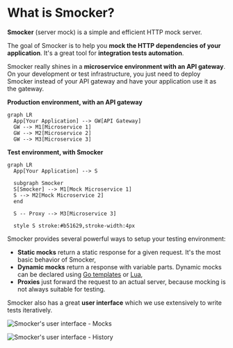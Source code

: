 # What is Smocker?

**Smocker** (server mock) is a simple and efficient HTTP mock server.

The goal of Smocker is to help you **mock the HTTP dependencies of your application**. It's a great tool for **integration tests automation**.

Smocker really shines in a **microservice environment with an API gateway**. On your development or test infrastructure, you just need to deploy Smocker instead of your API gateway and have your application use it as the gateway.

<div class="row wrap around-justified">
<div class="text-center figure">

**Production environment, with an API gateway**

```mermaid
graph LR
  App[Your Application] --> GW[API Gateway]
  GW --> M1[Microservice 1]
  GW --> M2[Microservice 2]
  GW --> M3[Microservice 3]
```

</div>
<div class="text-center figure">

**Test environment, with Smocker**

```mermaid
graph LR
  App[Your Application] --> S

  subgraph Smocker
  S[Smocker] --> M1[Mock Microservice 1]
  S --> M2[Mock Microservice 2]
  end

  S -- Proxy --> M3[Microservice 3]

  style S stroke:#b51629,stroke-width:4px
```

</div>
</div>

Smocker provides several powerful ways to setup your testing environment:

- **Static mocks** return a static response for a given request. It's the most basic behavior of Smocker,
- **Dynamic mocks** return a response with variable parts. Dynamic mocks can be declared using [Go templates](https://golang.org/pkg/html/template/) or [Lua](https://www.lua.org/),
- **Proxies** just forward the request to an actual server, because mocking is not always suitable for testing.

Smocker also has a great **user interface** which we use extensively to write tests iteratively.

![Smocker's user interface - Mocks](/screenshot-mocks.png)

![Smocker's user interface - History](/screenshot-history.png)
